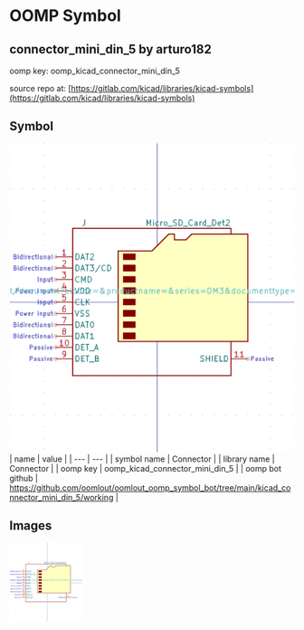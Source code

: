 # OOMP Symbol  
## connector_mini_din_5  by arturo182  
  
oomp key: oomp_kicad_connector_mini_din_5  
  
source repo at: [https://gitlab.com/kicad/libraries/kicad-symbols](https://gitlab.com/kicad/libraries/kicad-symbols)  
## Symbol  
  
[![working.png](working_600.png)](working.png)  
| name | value | 
| --- | --- | 
| symbol name | Connector | 
| library name | Connector | 
| oomp key | oomp_kicad_connector_mini_din_5 | 
| oomp bot github | https://github.com/oomlout/oomlout_oomp_symbol_bot/tree/main/kicad_connector_mini_din_5/working | 
## Images  
  
[![working.png](working_140.png)](working.png)  
